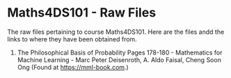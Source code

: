 # Maths4DS101 - Raw Files
The raw files pertaining to course Maths4DS101. Here are the files andd the links to where they have been obtained from.

1. The Philosophical Basis of Probability
  Pages 178-180 - Mathematics for Machine Learning - Marc Peter Deisenroth, A. Aldo Faisal, Cheng Soon Ong (Found at https://mml-book.com.)
  
